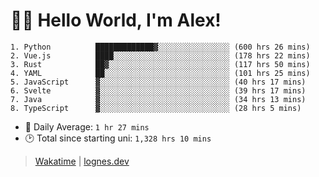 # 🎷🐛 Hello World, I'm Alex!

```
1. Python          █████████████▓░░░░░░░░░░░░░░░░ (600 hrs 26 mins)
2. Vue.js          ████░░░░░░░░░░░░░░░░░░░░░░░░░░ (178 hrs 22 mins)
3. Rust            ██▓░░░░░░░░░░░░░░░░░░░░░░░░░░░ (117 hrs 50 mins)
4. YAML            ██░░░░░░░░░░░░░░░░░░░░░░░░░░░░ (101 hrs 25 mins)
5. JavaScript      ▓░░░░░░░░░░░░░░░░░░░░░░░░░░░░░ (40 hrs 17 mins)
6. Svelte          ▓░░░░░░░░░░░░░░░░░░░░░░░░░░░░░ (39 hrs 17 mins)
7. Java            ▓░░░░░░░░░░░░░░░░░░░░░░░░░░░░░ (34 hrs 13 mins)
8. TypeScript      ▓░░░░░░░░░░░░░░░░░░░░░░░░░░░░░ (28 hrs 5 mins)
```
- 💪 Daily Average: `1 hr 27 mins`
- 🕑 Total since starting uni: `1,328 hrs 10 mins`

> [Wakatime](https://wakatime.com/@lognes) | [lognes.dev](https://lognes.dev)